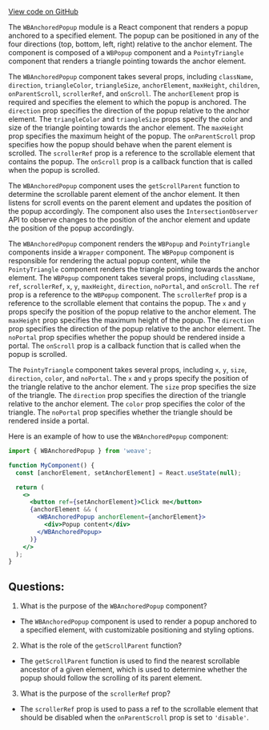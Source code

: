 [View code on GitHub](https://github.com/wandb/weave/weave-js/src/common/components/WBAnchoredPopup.tsx)

The `WBAnchoredPopup` module is a React component that renders a popup anchored to a specified element. The popup can be positioned in any of the four directions (top, bottom, left, right) relative to the anchor element. The component is composed of a `WBPopup` component and a `PointyTriangle` component that renders a triangle pointing towards the anchor element.

The `WBAnchoredPopup` component takes several props, including `className`, `direction`, `triangleColor`, `triangleSize`, `anchorElement`, `maxHeight`, `children`, `onParentScroll`, `scrollerRef`, and `onScroll`. The `anchorElement` prop is required and specifies the element to which the popup is anchored. The `direction` prop specifies the direction of the popup relative to the anchor element. The `triangleColor` and `triangleSize` props specify the color and size of the triangle pointing towards the anchor element. The `maxHeight` prop specifies the maximum height of the popup. The `onParentScroll` prop specifies how the popup should behave when the parent element is scrolled. The `scrollerRef` prop is a reference to the scrollable element that contains the popup. The `onScroll` prop is a callback function that is called when the popup is scrolled.

The `WBAnchoredPopup` component uses the `getScrollParent` function to determine the scrollable parent element of the anchor element. It then listens for scroll events on the parent element and updates the position of the popup accordingly. The component also uses the `IntersectionObserver` API to observe changes to the position of the anchor element and update the position of the popup accordingly.

The `WBAnchoredPopup` component renders the `WBPopup` and `PointyTriangle` components inside a `Wrapper` component. The `WBPopup` component is responsible for rendering the actual popup content, while the `PointyTriangle` component renders the triangle pointing towards the anchor element. The `WBPopup` component takes several props, including `className`, `ref`, `scrollerRef`, `x`, `y`, `maxHeight`, `direction`, `noPortal`, and `onScroll`. The `ref` prop is a reference to the `WBPopup` component. The `scrollerRef` prop is a reference to the scrollable element that contains the popup. The `x` and `y` props specify the position of the popup relative to the anchor element. The `maxHeight` prop specifies the maximum height of the popup. The `direction` prop specifies the direction of the popup relative to the anchor element. The `noPortal` prop specifies whether the popup should be rendered inside a portal. The `onScroll` prop is a callback function that is called when the popup is scrolled.

The `PointyTriangle` component takes several props, including `x`, `y`, `size`, `direction`, `color`, and `noPortal`. The `x` and `y` props specify the position of the triangle relative to the anchor element. The `size` prop specifies the size of the triangle. The `direction` prop specifies the direction of the triangle relative to the anchor element. The `color` prop specifies the color of the triangle. The `noPortal` prop specifies whether the triangle should be rendered inside a portal.

Here is an example of how to use the `WBAnchoredPopup` component:

```jsx
import { WBAnchoredPopup } from 'weave';

function MyComponent() {
  const [anchorElement, setAnchorElement] = React.useState(null);

  return (
    <>
      <button ref={setAnchorElement}>Click me</button>
      {anchorElement && (
        <WBAnchoredPopup anchorElement={anchorElement}>
          <div>Popup content</div>
        </WBAnchoredPopup>
      )}
    </>
  );
}
```
## Questions: 
 1. What is the purpose of the `WBAnchoredPopup` component?
- The `WBAnchoredPopup` component is used to render a popup anchored to a specified element, with customizable positioning and styling options.

2. What is the role of the `getScrollParent` function?
- The `getScrollParent` function is used to find the nearest scrollable ancestor of a given element, which is used to determine whether the popup should follow the scrolling of its parent element.

3. What is the purpose of the `scrollerRef` prop?
- The `scrollerRef` prop is used to pass a ref to the scrollable element that should be disabled when the `onParentScroll` prop is set to `'disable'`.